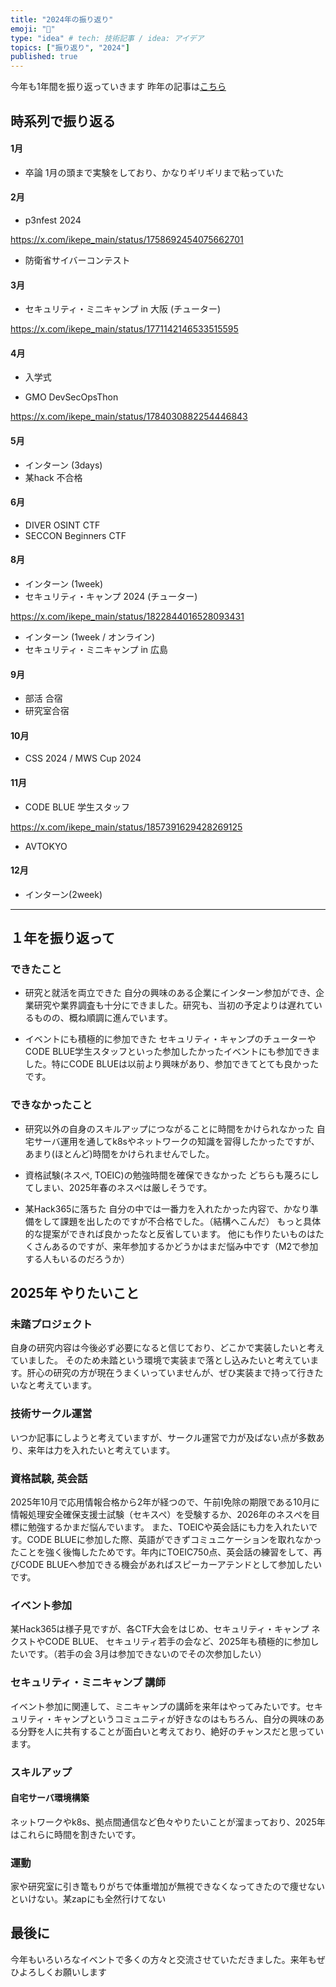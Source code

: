 ```yaml
---
title: "2024年の振り返り"
emoji: "🍜"
type: "idea" # tech: 技術記事 / idea: アイデア
topics: ["振り返り", "2024"]
published: true
---
```


今年も1年間を振り返っていきます
昨年の記事は[こちら](https://zenn.dev/ikepe/articles/f28bcfa5a25bad)

## 時系列で振り返る

#### 1月
- 卒論
1月の頭まで実験をしており、かなりギリギリまで粘っていた


#### 2月

- p3nfest 2024

https://x.com/ikepe_main/status/1758692454075662701

- 防衛省サイバーコンテスト

#### 3月
- セキュリティ・ミニキャンプ in 大阪 (チューター)

https://x.com/ikepe_main/status/1771142146533515595

#### 4月
- 入学式

- GMO DevSecOpsThon

https://x.com/ikepe_main/status/1784030882254446843

#### 5月
- インターン (3days)
- 某hack 不合格


#### 6月
- DIVER OSINT CTF
- SECCON Beginners CTF

#### 8月
- インターン (1week)
- セキュリティ・キャンプ 2024 (チューター)

https://x.com/ikepe_main/status/1822844016528093431

- インターン (1week / オンライン)
- セキュリティ・ミニキャンプ in 広島


#### 9月
- 部活 合宿
- 研究室合宿

#### 10月
- CSS 2024 / MWS Cup 2024

#### 11月
- CODE BLUE 学生スタッフ

https://x.com/ikepe_main/status/1857391629428269125

- AVTOKYO

#### 12月
- インターン(2week)


---
## １年を振り返って
### できたこと
- 研究と就活を両立できた
自分の興味のある企業にインターン参加ができ、企業研究や業界調査も十分にできました。研究も、当初の予定よりは遅れているものの、概ね順調に進んでいます。

- イベントにも積極的に参加できた
セキュリティ・キャンプのチューターやCODE BLUE学生スタッフといった参加したかったイベントにも参加できました。特にCODE BLUEは以前より興味があり、参加できてとても良かったです。

### できなかったこと
- 研究以外の自身のスキルアップにつながることに時間をかけられなかった
自宅サーバ運用を通してk8sやネットワークの知識を習得したかったですが、あまり(ほとんど)時間をかけられませんでした。

- 資格試験(ネスぺ, TOEIC)の勉強時間を確保できなかった
どちらも蔑ろにしてしまい、2025年春のネスぺは厳しそうです。

- 某Hack365に落ちた
自分の中では一番力を入れたかった内容で、かなり準備をして課題を出したのですが不合格でした。（結構へこんだ）
もっと具体的な提案ができれば良かったなと反省しています。
他にも作りたいものはたくさんあるのですが、来年参加するかどうかはまだ悩み中です（M2で参加する人もいるのだろうか）


## 2025年 やりたいこと
### 未踏プロジェクト
自身の研究内容は今後必ず必要になると信じており、どこかで実装したいと考えていました。
そのため未踏という環境で実装まで落とし込みたいと考えています。肝心の研究の方が現在うまくいっていませんが、ぜひ実装まで持って行きたいなと考えています。

### 技術サークル運営
いつか記事にしようと考えていますが、サークル運営で力が及ばない点が多数あり、来年は力を入れたいと考えています。

### 資格試験, 英会話
2025年10月で応用情報合格から2年が経つので、午前Ⅰ免除の期限である10月に情報処理安全確保支援士試験（セキスペ）を受験するか、2026年のネスぺを目標に勉強するかまだ悩んでいます。
また、TOEICや英会話にも力を入れたいです。CODE BLUEに参加した際、英語ができずコミュニケーションを取れなかったことを強く後悔したためです。年内にTOEIC750点、英会話の練習をして、再びCODE BLUEへ参加できる機会があればスピーカーアテンドとして参加したいです。

### イベント参加
某Hack365は様子見ですが、各CTF大会をはじめ、セキュリティ・キャンプ ネクストやCODE BLUE、 セキュリティ若手の会など、2025年も積極的に参加したいです。（若手の会 3月は参加できないのでその次参加したい）

### セキュリティ・ミニキャンプ 講師
イベント参加に関連して、ミニキャンプの講師を来年はやってみたいです。セキュリティ・キャンプというコミュニティが好きなのはもちろん、自分の興味のある分野を人に共有することが面白いと考えており、絶好のチャンスだと思っています。

### スキルアップ
#### 自宅サーバ環境構築
ネットワークやk8s、拠点間通信など色々やりたいことが溜まっており、2025年はこれらに時間を割きたいです。

### 運動
家や研究室に引き篭もりがちで体重増加が無視できなくなってきたので痩せないといけない。某zapにも全然行けてない


## 最後に
今年もいろいろなイベントで多くの方々と交流させていただきました。来年もぜひよろしくお願いします
